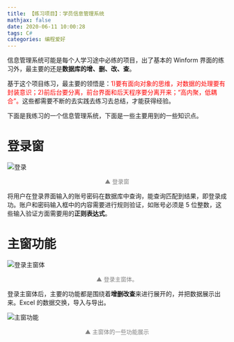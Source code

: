 ```yaml
---
title: 【练习项目】：学员信息管理系统
mathjax: false
date: 2020-06-11 10:00:28
tags: C#
categories: 编程爱好
---
```


信息管理系统可能是每个人学习途中必练的项目，出了基本的 Winform 界面的练习外，最主要的还是**数据库的增、删、改、查**。

基于这个项目练习，最主要的领悟是：<span style="color:red">1)要有面向对象的思维，对数据的处理要有封装意识；2)前后台要分离，前台界面和后天程序要分离开来；“高内聚，低耦合”。</span>这些都需要不断的去实践去练习去总结，才能获得经验。

下面是我练习的一个信息管理系统，下面是一些主要用到的一些知识点。

# 登录窗

![登录](http://image.huvjie.com/200611N01_img01.jpg)

<div style="font-size:13px;color:gray;text-align:center">▲ 登录窗</div>

将用户在登录界面输入的账号密码在数据库中查询，能查询匹配到结果，即登录成功。账户和密码输入框中的内容需要进行规则验证，如账号必须是 5 位整数，这些输入验证方面需要用的**正则表达式**。

# 主窗功能

![登录主窗体](http://image.huvjie.com/200611N01_img01.gif)

<div style="font-size:13px;color:gray;text-align:center">▲ 登录主窗体。</div>

登录主窗体后，主要的功能都是围绕着**增删改查**来进行展开的，并把数据展示出来。Excel 的数据交换，导入与导出。

![主窗功能](http://image.huvjie.com/200611N01_img02.gif)

<div style="font-size:13px;color:gray;text-align:center">▲ 主窗体的一些功能展示</div>


<!--
<hr/>
<span style="color:gray;font-size:12px">
参考： 
1.[link-01]()
2.[link-02]()
3.[link-03]()
</span>
-->